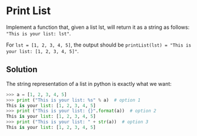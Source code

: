 # Print List

Implement a function that, given a list lst, will return it as a string as follows: `"This is your list: lst"`.

For `lst = [1, 2, 3, 4, 5]`, the output should be `printList(lst) = "This is your list: [1, 2, 3, 4, 5]"`.

## Solution

The string representation of a list in python is exactly what we want:

```python
>>> a = [1, 2, 3, 4, 5]
>>> print ("This is your list: %s" % a)  # option 1
This is your list: [1, 2, 3, 4, 5]
>>> print ("This is your list: {}".format(a))  # option 2
This is your list: [1, 2, 3, 4, 5]
>>> print ("This is your list: " + str(a))  # option 3
This is your list: [1, 2, 3, 4, 5]
```